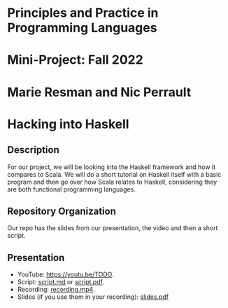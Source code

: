 # Principles and Practice in Programming Languages
# Mini-Project: Fall 2022
# Marie Resman and Nic Perrault


# Hacking into Haskell

## Description

For our project, we will be looking into the Haskell framework and how it compares to Scala. We will do a short tutorial on Haskell itself with a basic program and then go over how Scala relates to Haskell, considering they are both functional programming languages. 

## Repository Organization

Our repo has the slides from our presentation, the video and then a short script.



## Presentation

- YouTube: https://youtu.be/TODO.
- Script: [script.md](script.md) or [script.pdf](script.pdf).
- Recording: [recording.mp4](recording.mp4).
- Slides (if you use them in your recording): [slides.pdf](slides.pdf)  